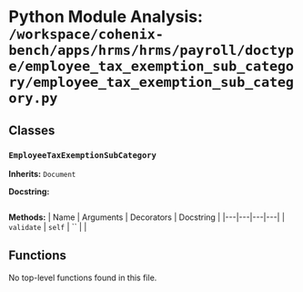 # Python Module Analysis: `/workspace/cohenix-bench/apps/hrms/hrms/payroll/doctype/employee_tax_exemption_sub_category/employee_tax_exemption_sub_category.py`

## Classes

### `EmployeeTaxExemptionSubCategory`
**Inherits:** `Document`


**Docstring:**
```

```

**Methods:**
| Name | Arguments | Decorators | Docstring |
|---|---|---|---|
| `validate` | `self` | `` |  |





## Functions

No top-level functions found in this file.
